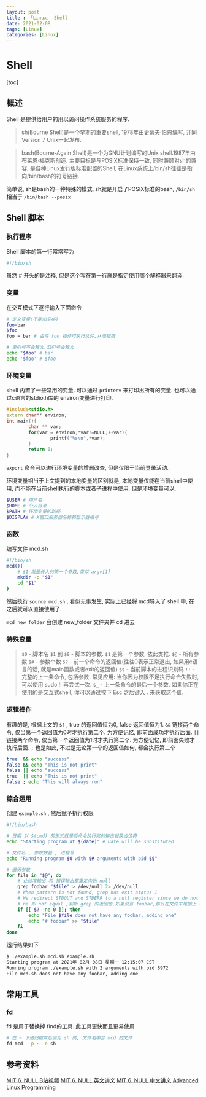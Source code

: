 ```yaml
---
layout: post
title : 「Linux」 Shell
date: 2021-02-08
tags: [Linux]
categories: [Linux]
---
```


# Shell

[toc]

## 概述

Shell 是提供给用户的用以访问操作系统服务的程序.

> sh(Bourne Shell)是一个早期的重要shell, 1978年由史蒂夫·伯恩编写, 并同Version 7 Unix一起发布.

> bash(Bourne-Again Shell)是一个为GNU计划编写的Unix shell.1987年由布莱恩·福克斯创造. 主要目标是与POSIX标准保持一致, 同时兼顾对sh的兼容, 是各种Linux发行版标准配置的Shell, 在Linux系统上/bin/sh往往是指向/bin/bash的符号链接.

简单说, sh是bash的一种特殊的模式, sh就是开启了POSIX标准的bash, `/bin/sh` 相当于 `/bin/bash --posix`

## Shell 脚本

### 执行程序

Shell 脚本的第一行常常写为

``` sh
#!/bin/sh
```

虽然 # 开头的是注释, 但是这个写在第一行就是指定使用哪个解释器来翻译.

### 变量

在交互模式下逐行输入下面命令

``` sh
# 定义变量(不能加空格)
foo=bar
$foo
foo = bar # 会将 foo 视作可执行文件,从而报错

# 单引号不会转义,双引号会转义
echo "$foo" # bar
echo '$foo' # $foo

```

### 环境变量

shell 内置了一些常用的变量. 可以通过 `printenv` 来打印出所有的变量. 也可以通过c语言的stdio.h库的 environ变量进行打印.

``` cpp
#include<stdio.h>
extern char** environ;
int main(){
        char ** var;
        for(var = environ;*var!=NULL;++var){
                printf("%s\n",*var);
        }
        return 0;
}
```

`export` 命令可以进行环境变量的增删改查, 但是仅限于当前登录活动.

环境变量相当于上文提到的本地变量的区别就是, 本地变量仅能在当前shell中使用, 而不能在当前shell执行的脚本或者子进程中使用. 但是环境变量可以.

``` BASH
$USER # 用户名
$HOME # 个人目录
$PATH # 环境变量的路径
$DISPLAY # X窗口服务器名称和显示器编号
```

### 函数

编写文件 mcd.sh

``` sh
#!/bin/sh
mcd(){
    # $1 就是传入的第一个参数,类似 argv[1]
    mkdir -p "$1"
    cd "$1"
}
```

然后执行 `source mcd.sh` , 看似无事发生, 实际上已经将 mcd导入了 shell 中, 在之后就可以直接使用了.

`mcd new_folder` 会创建 new_folder 文件夹并 cd 进去

### 特殊变量

> `$0` - 脚本名
> `$1` 到 `$9` - 脚本的参数. `$1` 是第一个参数, 依此类推.
> `$@` - 所有参数
> `$#` - 参数个数
> `$?` - 前一个命令的返回值(往往0表示正常退出, 如果用c语言的话, 就是main函数或者exit的返回值)
> `$$` - 当前脚本的进程识别码
> `!!` - 完整的上一条命令, 包括参数. 常见应用: 当你因为权限不足执行命令失败时, 可以使用 sudo !! 再尝试一次.
> `$_` - 上一条命令的最后一个参数. 如果你正在使用的是交互式shell, 你可以通过按下 Esc 之后键入 . 来获取这个值.

### 逻辑操作

有趣的是, 根据上文的 `$?` , true 的返回值恒为0, false 返回值恒为1.
`&&` 链接两个命令, 仅当第一个返回值为0时才执行第二个. 为方便记忆, 即前面成功才执行后面.
`||` 链接两个命令, 仅当第一个返回值为1时才执行第二个. 为方便记忆, 即前面失败才执行后面.
`;` 也是如此, 不过是无论第一个的返回值如何, 都会执行第二个

``` sh
true  && echo "success"
false && echo "This is not print"
false || echo "success"
true  || echo "This is not print"
false ; echo "This will always run"
```

### 综合运用

创建 `example.sh` , 然后赋予执行权限

``` sh
#!/bin/bash

# 日期 以 $(cmd) 的形式就是将命令执行完的输出替换占位符
echo "Starting program at $(date)" # Date will be substituted

# 文件名 , 参数数量 , 进程号
echo "Running program $0 with $# arguments with pid $$"

# 遍历参数
for file in "$@"; do
    # 让标准输出 和 错误输出都重定向到 null
    grep foobar "$file" > /dev/null 2> /dev/null
    # When pattern is not found, grep has exit status 1
    # We redirect STDOUT and STDERR to a null register since we do not care about them
    # ne 即 not equal ,判断 grep 的返回值,如果没有 foobar,那么在文件末尾加上 #  foobar
    if [[ $? -ne 0 ]]; then
        echo "File $file does not have any foobar, adding one"
        echo "# foobar" >> "$file"
    fi
done
```

运行结果如下

``` sh
$ ./example.sh mcd.sh example.sh
Starting program at 2021年 02月 08日 星期一 12:15:07 CST
Running program ./example.sh with 2 arguments with pid 8972
File mcd.sh does not have any foobar, adding one
```

## 常用工具

### fd

fd 是用于替换掉 find的工具. 此工具更快而且更易使用

``` sh
# 在 ~ 下递归搜索后缀为 sh 的, 文件名中含 mcd 的文件
fd mcd  -p ~ -e sh
```

## 参考资料

[MIT 6. NULL B站视频](https://www.bilibili.com/video/BV14E411J7n2?p=2)
[MIT 6. NULL 英文讲义](https://missing.csail.mit.edu/2020/shell-tools/)
[MIT 6. NULL 中文讲义](https://missing-semester-cn.github.io/2020/shell-tools/)
[Advanced Linux Programming](https://book.douban.com/subject/3008512/)
